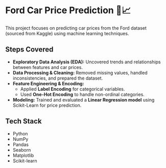 
# Ford Car Price Prediction 🚗📈  

This project focuses on predicting car prices from the Ford dataset (sourced from Kaggle) using machine learning techniques.  

## Steps Covered  
- **Exploratory Data Analysis (EDA):** Uncovered trends and relationships between features and car prices.  
- **Data Processing & Cleaning:** Removed missing values, handled inconsistencies, and prepared the dataset.  
- **Feature Engineering & Encoding:**  
  - Applied **Label Encoding** for categorical variables.  
  - Used **One-Hot Encoding** to handle non-ordinal categories.  
- **Modeling:** Trained and evaluated a **Linear Regression model** using Scikit-Learn for price prediction.  

## Tech Stack  
- Python  
- NumPy  
- Pandas  
- Seaborn  
- Matplotlib  
- Scikit-learn  
